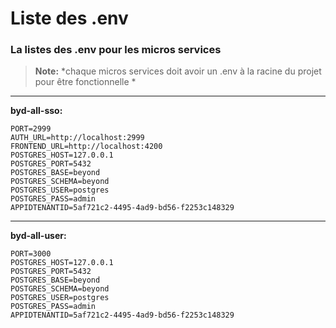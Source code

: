﻿# Liste des .env
### La listes des .env pour les micros services
> **Note:** *chaque micros services doit avoir un .env à la racine du projet pour être fonctionnelle *
-----
**byd-all-sso:**

	PORT=2999
	AUTH_URL=http://localhost:2999
	FRONTEND_URL=http://localhost:4200
	POSTGRES_HOST=127.0.0.1
	POSTGRES_PORT=5432
	POSTGRES_BASE=beyond
	POSTGRES_SCHEMA=beyond
	POSTGRES_USER=postgres
	POSTGRES_PASS=admin
	APPIDTENANTID=5af721c2-4495-4ad9-bd56-f2253c148329
-----
**byd-all-user:**

	PORT=3000
	POSTGRES_HOST=127.0.0.1
	POSTGRES_PORT=5432
	POSTGRES_BASE=beyond
	POSTGRES_SCHEMA=beyond
	POSTGRES_USER=postgres
	POSTGRES_PASS=admin
	APPIDTENANTID=5af721c2-4495-4ad9-bd56-f2253c148329

